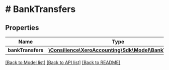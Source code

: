 # # BankTransfers

## Properties

Name | Type | Description | Notes
------------ | ------------- | ------------- | -------------
**bankTransfers** | [**\Consilience\XeroAccounting\Sdk\Model\BankTransfer[]**](BankTransfer.md) |  | [optional] 

[[Back to Model list]](../../README.md#documentation-for-models) [[Back to API list]](../../README.md#documentation-for-api-endpoints) [[Back to README]](../../README.md)


